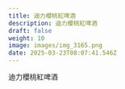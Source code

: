 ```yaml
---
title: 迪力櫻桃紅啤酒
description: 迪力櫻桃紅啤酒
draft: false
weight: 10
image: images/img_3165.png
date: 2025-03-23T08:07:41.546Z
---
```

迪力櫻桃紅啤酒